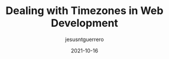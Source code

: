 ---
author: jesusntguerrero
date: 2021-10-16
hidden: true
publisher: thepracticaldev
tags:
  - javascript
target_url: https://dev.to/jesusantguerrero/dealing-with-timezones-in-web-development-2dgg
title: Dealing with Timezones in Web Development
---